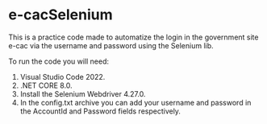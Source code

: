 # e-cacSelenium

This is a practice code made to automatize the login in the government site e-cac via the username and password using the Selenium lib.

To run the code you will need:

1. Visual Studio Code 2022.
2. .NET CORE 8.0.
3. Install the Selenium Webdriver 4.27.0.
4. In the config.txt archive you can add your username and password in the AccountId and Password fields respectively.

